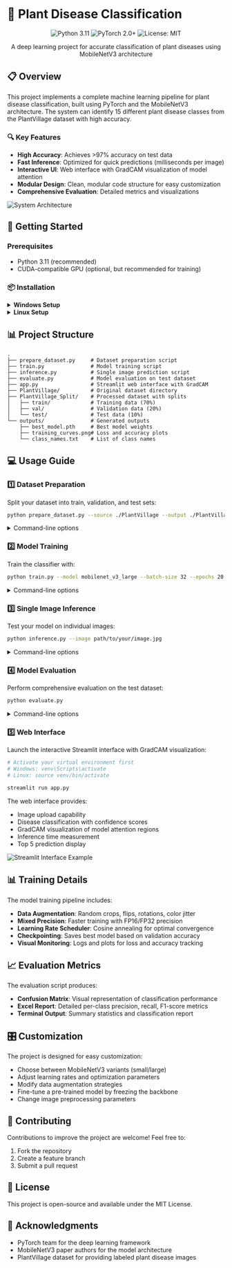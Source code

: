 # 🌿 Plant Disease Classification

<div align="center">
  <img src="https://img.shields.io/badge/Python-3.11-blue.svg" alt="Python 3.11">
  <img src="https://img.shields.io/badge/PyTorch-2.0+-orange.svg" alt="PyTorch 2.0+">
  <img src="https://img.shields.io/badge/License-MIT-green.svg" alt="License: MIT">
</div>

<p align="center">
  A deep learning project for accurate classification of plant diseases using MobileNetV3 architecture
</p>

## 📋 Overview

This project implements a complete machine learning pipeline for plant disease classification, built using PyTorch and the MobileNetV3 architecture. The system can identify 15 different plant disease classes from the PlantVillage dataset with high accuracy.

### 🔍 Key Features

- **High Accuracy**: Achieves >97% accuracy on test data
- **Fast Inference**: Optimized for quick predictions (milliseconds per image)
- **Interactive UI**: Web interface with GradCAM visualization of model attention
- **Modular Design**: Clean, modular code structure for easy customization
- **Comprehensive Evaluation**: Detailed metrics and visualizations

![System Architecture](https://mermaid.ink/img/pako:eNp1kc9OwzAMxl8l8nkH2DjRJoSgQmOIE5rlkJq0haVN5ThDQ913x0k42DbmU2z_Pn-O5ZELrQkzUeiQu0wWxVOjGNkNWj0B-DcKhNIZFP0WIRVg-Gd2C0YMKJIAHk-hLpYRfNDBfaA0Z6RLVG3rydXI6YIIGRnTc7wRvtjVlOu7oVzPOyEYjCPIW6g0KcSF0-vl_5Lp3ZlDVOaS2nwkMY3aVcYBzs6Xk5Grc0IMNUR2B_USuuR1rZNjbvF8Wkw5ULpwzIg3CW9dPeM0Oa9OuVfWxXq43GFzlaPJoZFt-ZnzLtvXadVT-bWOzvVrC5e0Pu75z1ZCPt9-wEzEqWnPeUeVZppF6Uh35NZUu4iHPGgmO4hScXPYR-IbjLNK6Qgl04rxmDXGdpJDxuAVZfzAG2PY9htGEcog?type=png)

## 🚀 Getting Started

### Prerequisites

- Python 3.11 (recommended)
- CUDA-compatible GPU (optional, but recommended for training)

### 📦 Installation

<details>
<summary><b>Windows Setup</b></summary>

```bash
# Create a new virtual environment
python -m venv venv

# Activate the virtual environment
venv\Scripts\activate

# Install dependencies
pip install torch torchvision torchaudio --index-url https://download.pytorch.org/whl/cu121
pip install matplotlib numpy Pillow tqdm pandas scikit-learn seaborn streamlit opencv-python
```
</details>

<details>
<summary><b>Linux Setup</b></summary>

```bash
# Create a new virtual environment
python -m venv venv

# Activate the virtual environment
source venv/bin/activate

# Install dependencies
pip install torch torchvision torchaudio
pip install matplotlib numpy Pillow tqdm pandas scikit-learn seaborn streamlit opencv-python
```
</details>

## 📊 Project Structure

```
.
├── prepare_dataset.py     # Dataset preparation script
├── train.py               # Model training script 
├── inference.py           # Single image prediction script
├── evaluate.py            # Model evaluation on test dataset
├── app.py                 # Streamlit web interface with GradCAM
├── PlantVillage/          # Original dataset directory
├── PlantVillage_Split/    # Processed dataset with splits
│   ├── train/             # Training data (70%)
│   ├── val/               # Validation data (20%)
│   └── test/              # Test data (10%)
└── outputs/               # Generated outputs
    ├── best_model.pth     # Best model weights
    ├── training_curves.png# Loss and accuracy plots
    └── class_names.txt    # List of class names
```

## 💻 Usage Guide

### 1️⃣ Dataset Preparation

Split your dataset into train, validation, and test sets:

```bash
python prepare_dataset.py --source ./PlantVillage --output ./PlantVillage_Split --train-ratio 0.7 --val-ratio 0.2 --test-ratio 0.1
```

<details>
<summary>Command-line options</summary>

- `--source`: Source directory containing class folders
- `--output`: Output directory for the split dataset
- `--train-ratio`: Proportion of data for training (default: 0.7)
- `--val-ratio`: Proportion of data for validation (default: 0.2)
- `--test-ratio`: Proportion of data for testing (default: 0.1)
- `--seed`: Random seed for reproducibility (default: 42)
</details>

### 2️⃣ Model Training

Train the classifier with:

```bash
python train.py --model mobilenet_v3_large --batch-size 32 --epochs 20 --lr 0.001
```

<details>
<summary>Command-line options</summary>

- `--data-dir`: Path to dataset directory (default: ./PlantVillage_Split)
- `--img-size`: Input image size (default: 224)
- `--batch-size`: Batch size for training (default: 32)
- `--num-workers`: Number of data loading workers (default: 4)
- `--model`: Model architecture (choices: mobilenet_v3_small, mobilenet_v3_large)
- `--pretrained`: Use pretrained weights (default: True)
- `--freeze-backbone`: Train only the classifier head (default: False)
- `--epochs`: Number of training epochs (default: 20)
- `--lr`: Learning rate (default: 0.001)
- `--weight-decay`: Weight decay factor (default: 1e-4)
- `--mixed-precision`: Enable mixed precision training (default: True)
- `--seed`: Random seed (default: 42)
- `--output-dir`: Output directory (default: ./outputs)
</details>

### 3️⃣ Single Image Inference

Test your model on individual images:

```bash
python inference.py --image path/to/your/image.jpg
```

<details>
<summary>Command-line options</summary>

- `--image`: Path to the input image (required)
- `--model-path`: Path to the trained model file (default: ./outputs/best_model.pth)
- `--model-type`: Model architecture (default: mobilenet_v3_large)
- `--class-names`: Path to class names file (default: ./outputs/class_names.txt)
- `--img-size`: Input image size (default: 224)
</details>

### 4️⃣ Model Evaluation

Perform comprehensive evaluation on the test dataset:

```bash
python evaluate.py
```

<details>
<summary>Command-line options</summary>

- `--data-dir`: Path to test data directory (default: ./PlantVillage_Split/test)
- `--model-path`: Path to the model file (default: ./outputs/best_model.pth)
- `--model-type`: Model architecture (default: mobilenet_v3_large)
- `--class-names`: Path to class names file (default: ./outputs/class_names.txt)
- `--img-size`: Input image size (default: 224)
- `--batch-size`: Batch size for evaluation (default: 64)
- `--num-workers`: Number of data loading workers (default: 4)
- `--output-dir`: Directory for evaluation results (default: ./evaluation)
</details>

### 5️⃣ Web Interface

Launch the interactive Streamlit interface with GradCAM visualization:

```bash
# Activate your virtual environment first
# Windows: venv\Scripts\activate
# Linux: source venv/bin/activate

streamlit run app.py
```

The web interface provides:
- Image upload capability
- Disease classification with confidence scores
- GradCAM visualization of model attention regions
- Inference time measurement
- Top 5 prediction display

![Streamlit Interface Example](https://mermaid.ink/img/pako:eNplkU1rwzAMhv-K0XUZJGtv9aGwHsZg7GOM0YtiK4nBH8F2xyj97_OSlrXdTrL1PpIl6UQ10ZjOZPHDjkdkM7_Bt7pqkOZAJKRhQZzfRtMcxgGNl0x-A8Ia1YbO_rQiJV6p2iHTKKRnKgdMXK5Vhkh3KvGZPdq2rNHEoMWGgLcJOWvhCi1qz2Ib7VAkhtFExvq52u9pLxDYv0jMg2_rMtTREm2-QDZJJAqxEGRqQWQecA1xAJJgIW8yScQ8cT4sQPQtgAueBtMgKZhQvXYyiBbDKNiDezFw05PbzPM8NeXvdtYPcFQ8qULNJNyJz7F_-kf1qcSjN27J2aZ1s1NlbabFLJFdMcNZFTOPdZwK8TgxYTMp-8Z-2a1p8L3_0a8ZVd3UdXtuO6psZNlRm8lCuoQqFHukxmbjVxsm5fpNkv8Go1qpiVDyQcleQE2WRZ3JQ4Q9KPQj7cw43Qbj43c-?type=png)

## 📊 Training Details

The model training pipeline includes:

- **Data Augmentation**: Random crops, flips, rotations, color jitter
- **Mixed Precision**: Faster training with FP16/FP32 precision
- **Learning Rate Scheduler**: Cosine annealing for optimal convergence
- **Checkpointing**: Saves best model based on validation accuracy
- **Visual Monitoring**: Logs and plots for loss and accuracy tracking

## 📈 Evaluation Metrics

The evaluation script produces:

- **Confusion Matrix**: Visual representation of classification performance
- **Excel Report**: Detailed per-class precision, recall, F1-score metrics
- **Terminal Output**: Summary statistics and classification report

## 🎛️ Customization

The project is designed for easy customization:

- Choose between MobileNetV3 variants (small/large)
- Adjust learning rates and optimization parameters
- Modify data augmentation strategies
- Fine-tune a pre-trained model by freezing the backbone
- Change image preprocessing parameters

## 🤝 Contributing

Contributions to improve the project are welcome! Feel free to:

1. Fork the repository
2. Create a feature branch
3. Submit a pull request

## 📄 License

This project is open-source and available under the MIT License.

## 🙏 Acknowledgments

- PyTorch team for the deep learning framework
- MobileNetV3 paper authors for the model architecture
- PlantVillage dataset for providing labeled plant disease images 